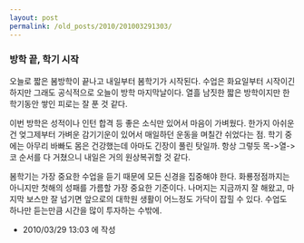 ```yaml
---
layout: post
permalink: /old_posts/2010/201003291303/
---
```


### 방학 끝, 학기 시작

오늘로 짧은 봄방학이 끝나고 내일부터 봄학기가 시작된다. 수업은 화요일부터 시작이긴 하지만 그래도 공식적으로 오늘이 방학 마지막날이다. 열흘 남짓한 짧은 방학이지만 한학기동안 쌓인 피로는 잘 푼 것 같다.

이번 방학은 성적이나 인턴 합격 등 좋은 소식만 있어서 마음이 가벼웠다. 한가지 아쉬운 건 엊그제부터 가벼운 감기기운이 있어서 매일하던 운동을 며칠간 쉬었다는 점. 학기 중에는 아무리 바빠도 몸은 건강했는데 아마도 긴장이 풀린 탓일까. 항상 그렇듯 목->열->코 순서를 다 거쳤으니 내일은 거의 원상복귀할 것 같다.

봄학기는 가장 중요한 수업을 듣기 때문에 모든 신경을 집중해야 한다. 화룡정점까지는 아니지만 첫해의 성패를 가름할 가장 중요한 기준이다. 나머지는 지금까지 잘 해왔고, 마지막 보스만 잘 넘기면 앞으로의 대학원 생활이 어느정도 가닥이 잡힐 수 있다. 수업도 하나만 듣는만큼 시간을 많이 투자하는 수밖에.





- 2010/03/29 13:03 에 작성